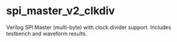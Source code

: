 # spi_master_v2_clkdiv
Verilog SPI Master (multi-byte) with clock divider support. Includes testbench and waveform results.
